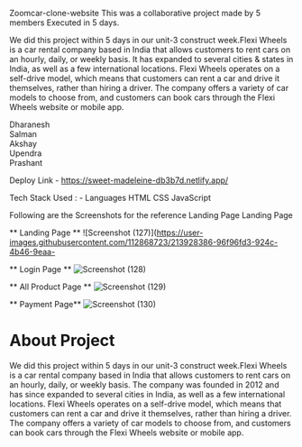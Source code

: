 <!-- # fearful-doll-6867 -->

Zoomcar-clone-website
This was a collaborative project made by 5 members Executed in 5 days.

We did this project within 5 days in our unit-3 construct week.Flexi Wheels is a car rental company based in India that allows customers to rent cars on an hourly, daily, or weekly basis. It has expanded to several cities & states in India, as well as a few international locations. Flexi Wheels operates on a self-drive model, which means that customers can rent a car and drive it themselves, rather than hiring a driver. The company offers a variety of car models to choose from, and customers can book cars through the Flexi Wheels website or mobile app.



Dharanesh <br>
Salman <br>
Akshay <br>
Upendra <br>
Prashant <br>

Deploy Link -  https://sweet-madeleine-db3b7d.netlify.app/

Tech Stack Used : -
Languages
HTML
CSS
JavaScript 


Following are the Screenshots for the reference
Landing Page Landing Page



** Landing Page **
![Screenshot (127)](https://user-images.githubusercontent.com/112868723/213928386-96f96fd3-924c-4b46-9eaa-






** Login Page **
![Screenshot (128)](https://user-images.githubusercontent.com/112868723/213928669-414af7e4-6db4-4c22-adb3-256987a4fe77.png)



** All Product Page **
![Screenshot (129)](https://user-images.githubusercontent.com/112868723/213928992-c247766f-61c7-4284-bfef-6ad3384589aa.png)


** Payment Page**
![Screenshot (130)](https://user-images.githubusercontent.com/112868723/213929119-68de9109-b4d4-4015-b09c-fb54ac37c1f8.png)




# About Project
We did this project within 5 days in our unit-3 construct week.Flexi Wheels is a car rental company based in India that allows customers to rent cars on an hourly, daily, or weekly basis. The company was founded in 2012 and has since expanded to several cities in India, as well as a few international locations. Flexi Wheels operates on a self-drive model, which means that customers can rent a car and drive it themselves, rather than hiring a driver. The company offers a variety of car models to choose from, and customers can book cars through the Flexi Wheels website or mobile app.
